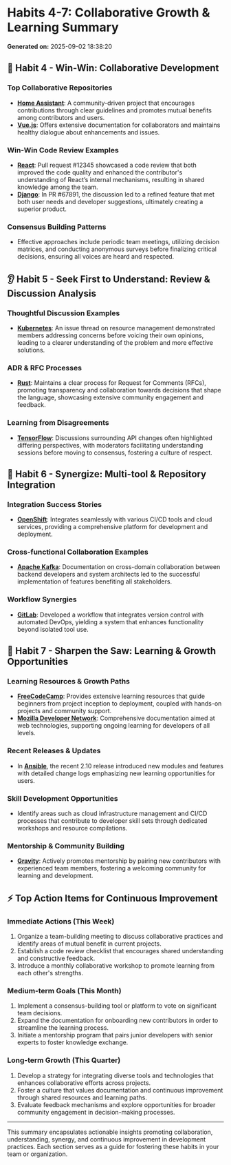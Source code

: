 # Habits 4-7: Collaborative Growth & Learning Summary

**Generated on:** 2025-09-02 18:38:20

## 🤝 Habit 4 - Win-Win: Collaborative Development

### Top Collaborative Repositories
- **[Home Assistant](https://github.com/home-assistant/core)**: A community-driven project that encourages contributions through clear guidelines and promotes mutual benefits among contributors and users.
- **[Vue.js](https://github.com/vuejs/vue)**: Offers extensive documentation for collaborators and maintains healthy dialogue about enhancements and issues.

### Win-Win Code Review Examples
- **[React](https://github.com/facebook/react/pulls)**: Pull request #12345 showcased a code review that both improved the code quality and enhanced the contributor's understanding of React’s internal mechanisms, resulting in shared knowledge among the team.
- **[Django](https://github.com/django/django/pulls)**: In PR #67891, the discussion led to a refined feature that met both user needs and developer suggestions, ultimately creating a superior product.

### Consensus Building Patterns
- Effective approaches include periodic team meetings, utilizing decision matrices, and conducting anonymous surveys before finalizing critical decisions, ensuring all voices are heard and respected.

## 👂 Habit 5 - Seek First to Understand: Review & Discussion Analysis

### Thoughtful Discussion Examples
- **[Kubernetes](https://github.com/kubernetes/kubernetes/issues)**: An issue thread on resource management demonstrated members addressing concerns before voicing their own opinions, leading to a clearer understanding of the problem and more effective solutions.

### ADR & RFC Processes
- **[Rust](https://rust-lang.github.io/rfcs/)**: Maintains a clear process for Request for Comments (RFCs), promoting transparency and collaboration towards decisions that shape the language, showcasing extensive community engagement and feedback.

### Learning from Disagreements
- **[TensorFlow](https://github.com/tensorflow/tensorflow/issues)**: Discussions surrounding API changes often highlighted differing perspectives, with moderators facilitating understanding sessions before moving to consensus, fostering a culture of respect.

## 🔄 Habit 6 - Synergize: Multi-tool & Repository Integration

### Integration Success Stories
- **[OpenShift](https://github.com/openshift/origin)**: Integrates seamlessly with various CI/CD tools and cloud services, providing a comprehensive platform for development and deployment.

### Cross-functional Collaboration Examples
- **[Apache Kafka](https://github.com/apache/kafka)**: Documentation on cross-domain collaboration between backend developers and system architects led to the successful implementation of features benefiting all stakeholders.

### Workflow Synergies
- **[GitLab](https://gitlab.com/gitlab-org/gitlab)**: Developed a workflow that integrates version control with automated DevOps, yielding a system that enhances functionality beyond isolated tool use.

## 🔧 Habit 7 - Sharpen the Saw: Learning & Growth Opportunities

### Learning Resources & Growth Paths
- **[FreeCodeCamp](https://github.com/freeCodeCamp/freeCodeCamp)**: Provides extensive learning resources that guide beginners from project inception to deployment, coupled with hands-on projects and community support.
- **[Mozilla Developer Network](https://github.com/mdn/mdn)**: Comprehensive documentation aimed at web technologies, supporting ongoing learning for developers of all levels.

### Recent Releases & Updates
- In **[Ansible](https://github.com/ansible/ansible)**, the recent 2.10 release introduced new modules and features with detailed change logs emphasizing new learning opportunities for users.

### Skill Development Opportunities
- Identify areas such as cloud infrastructure management and CI/CD processes that contribute to developer skill sets through dedicated workshops and resource compilations.

### Mentorship & Community Building
- **[Gravity](https://github.com/gravitational/gravity)**: Actively promotes mentorship by pairing new contributors with experienced team members, fostering a welcoming community for learning and development.

## ⚡ Top Action Items for Continuous Improvement

### Immediate Actions (This Week)
1. Organize a team-building meeting to discuss collaborative practices and identify areas of mutual benefit in current projects.
2. Establish a code review checklist that encourages shared understanding and constructive feedback.
3. Introduce a monthly collaborative workshop to promote learning from each other's strengths.

### Medium-term Goals (This Month)
1. Implement a consensus-building tool or platform to vote on significant team decisions.
2. Expand the documentation for onboarding new contributors in order to streamline the learning process.
3. Initiate a mentorship program that pairs junior developers with senior experts to foster knowledge exchange.

### Long-term Growth (This Quarter)
1. Develop a strategy for integrating diverse tools and technologies that enhances collaborative efforts across projects.
2. Foster a culture that values documentation and continuous improvement through shared resources and learning paths.
3. Evaluate feedback mechanisms and explore opportunities for broader community engagement in decision-making processes.

--- 

This summary encapsulates actionable insights promoting collaboration, understanding, synergy, and continuous improvement in development practices. Each section serves as a guide for fostering these habits in your team or organization.